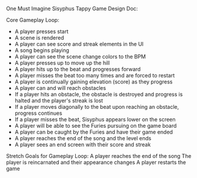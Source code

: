 One Must Imagine Sisyphus Tappy
Game Design Doc:

Core Gameplay Loop:
- A player presses start
- A scene is rendered
- A player can see score and streak elements in the UI
- A song begins playing
- A player can see the scene change colors to the BPM
- A player presses up to move up the hill
- A player hits up to the beat and progresses forward
- A player misses the beat too many times and are forced to restart
- A player is continually gaining elevation (score) as they progress
- A player can and will reach obstacles
- If a player hits an obstacle, the obstacle is destroyed and progress is halted and the player's streak is lost
- If a player moves diagonally to the beat upon reaching an obstacle, progress continues
- If a player misses the beat, Sisyphus appears lower on the screen
- A player will be able to see the Furies pursuing on the game board
- A player can be caught by the Furies and have their game ended
- A player reaches the end of the song and the level ends
- A player sees an end screen with their score and streak

Stretch Goals for Gameplay Loop:
A player reaches the end of the song
The player is reincarnated and their appearance changes
A player restarts the game
